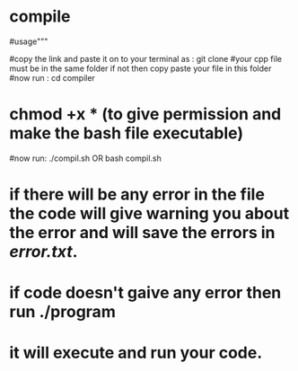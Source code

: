 # compile

#usage"""

#copy the link and paste it on to your terminal as : git clone <link>
#your cpp file must be in the same folder if not then copy paste your file in this folder
#now run : cd compiler
# chmod +x * (to give permission and make the bash file executable)
#now run: ./compil.sh <file name.cpp> OR bash compil.sh <file name.cpp>
# if there will be any error in the file the code will give warning you about the error and will save the errors in *error.txt*.
# if code doesn't gaive any error then run ./program 
# it will execute and run your code.
